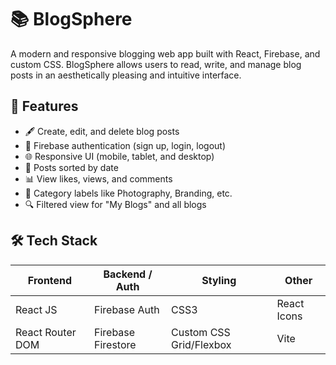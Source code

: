 # 📚 BlogSphere

A modern and responsive blogging web app built with React, Firebase, and custom CSS. BlogSphere allows users to read, write, and manage blog posts in an aesthetically pleasing and intuitive interface.

## 🚀 Features

- 🖋️ Create, edit, and delete blog posts
- 🔐 Firebase authentication (sign up, login, logout)
- 🌐 Responsive UI (mobile, tablet, and desktop)
- 📅 Posts sorted by date
- 📊 View likes, views, and comments
- 📸 Category labels like Photography, Branding, etc.
- 🔍 Filtered view for "My Blogs" and all blogs

## 🛠️ Tech Stack

| Frontend | Backend / Auth | Styling | Other |
|----------|----------------|---------|-------|
| React JS | Firebase Auth  | CSS3    | React Icons |
| React Router DOM | Firebase Firestore | Custom CSS Grid/Flexbox | Vite |
